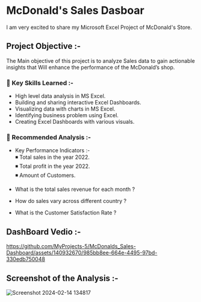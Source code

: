 # McDonald's Sales Dasboar
I am very excited to share my Microsoft Excel Project of McDonald's Store.

## Project Objective :-
The Main objective of this project is to analyze Sales data to gain 
actionable insights that Will enhance the performance of the McDonald’s shop.

### 📌 Key Skills Learned :-
- High level data analysis in MS Excel.     
- Building and sharing interactive Excel Dashboards.     
- Visualizing data with charts in MS Excel.      
- Identifying business problem using Excel.       
- Creating Excel Dashboards with various visuals.       

### 📌 Recommended Analysis :-
- Key Performance Indicators :-                 
       ◾ Total sales in the year 2022.            
       ◾ Total profit in the year 2022.            
       ◾ Amount of Customers.              

- What is the total sales revenue for each month ?   
- How do sales vary across different country ?      
- What is the Customer Satisfaction Rate ?     

## DashBoard Vedio :-
https://github.com/MyProjects-5/McDonalds_Sales-Dashboard/assets/140932670/985bb8ee-664e-4495-97bd-330edb750048

## Screenshot of the Analysis :-
![Screenshot 2024-02-14 134817](https://github.com/MyProjects-5/McDonald-s-Sales-Dashboard/assets/140932670/70e7df07-8d87-446e-83c5-c297c950d08f)

